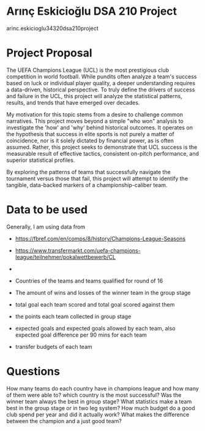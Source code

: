 # Arınç Eskicioğlu DSA 210 Project
arinc.eskicioglu34320dsa210project

# Project Proposal
The UEFA Champions League (UCL) is the most prestigious club competition in world football. While pundits often analyze a team's success based on luck or individual player quality, a deeper understanding requires a data-driven, historical perspective. To truly define the drivers of success and failure in the UCL, this project will analyze the statistical patterns, results, and trends that have emerged over decades.

My motivation for this topic stems from a desire to challenge common narratives. This project moves beyond a simple "who won" analysis to investigate the 'how' and 'why' behind historical outcomes. It operates on the hypothesis that success in elite sports is not purely a matter of coincidence, nor is it solely dictated by financial power, as is often assumed. Rather, this project seeks to demonstrate that UCL success is the measurable result of effective tactics, consistent on-pitch performance, and superior statistical profiles.

By exploring the patterns of teams that successfully navigate the tournament versus those that fail, this project will attempt to identify the tangible, data-backed markers of a championship-caliber team.


# Data to be used
Generally, I am using data from 
- https://fbref.com/en/comps/8/history/Champions-League-Seasons
- https://www.transfermarkt.com/uefa-champions-league/teilnehmer/pokalwettbewerb/CL
- 


- Countries of the teams and teams qualified for round of 16
- The amount of wins and losses of the winner team in the group stage
- total goal each team scored and total goal scored against them
- the points each team collected in group stage
- expected goals and expected goals allowed by each team, also expected goal difference per 90 mins for each team
- transfer budgets of each team


# Questions
How many teams do each country have in champions league and how many of them were able to? which country is the most successful?
Was the winner team always the best in group stage?
What statistics make a team best in the group stage or in two leg system?
How much budget do a good club spend per year and did it actually work?
What makes the difference between the champion and a just good team?
